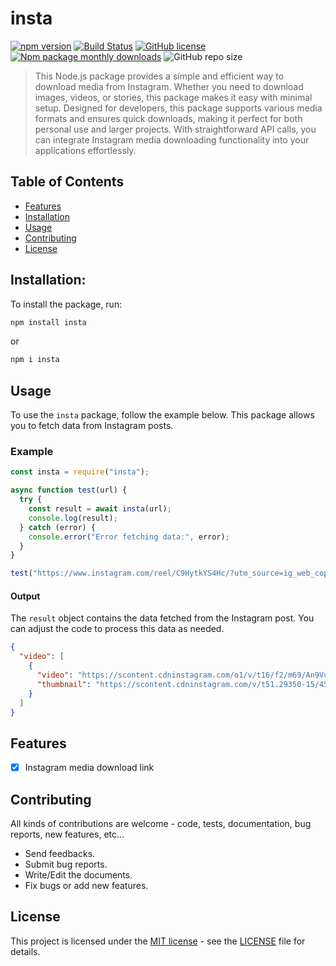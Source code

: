 # insta

[![npm version](https://badge.fury.io/js/insta.svg)](https://badge.fury.io/js/insta)
[![Build Status](https://travis-ci.org/gopi2401/insta-package.svg?branch=master)](https://travis-ci.org/gopi2401/insta-package)
[![GitHub license](https://img.shields.io/github/license/gopi2401/insta-package)](https://github.com/gopi2401/insta-package/blob/main/LICENSE)
[![Npm package monthly downloads](https://badgen.net/npm/dm/insta)](https://npmjs.com/package/insta)
![GitHub repo size](https://img.shields.io/github/repo-size/gopi2401/insta-package?style=flat)

<!-- [![Dependencies Status](https://david-dm.org/gopi2401/insta-package/status.svg)](https://david-dm.org/gopi2401/insta-package)
[![Dev Dependencies Status](https://david-dm.org/gopi2401/insta-package/dev-status.svg)](https://david-dm.org/gopi2401/insta-package?type=dev) -->

> This Node.js package provides a simple and efficient way to download media from Instagram. Whether you need to download images, videos, or stories, this package makes it easy with minimal setup. Designed for developers, this package supports various media formats and ensures quick downloads, making it perfect for both personal use and larger projects. With straightforward API calls, you can integrate Instagram media downloading functionality into your applications effortlessly.

## Table of Contents

- [Features](#features)
- [Installation](#installation)
- [Usage](#usage)
- [Contributing](#contributing)
- [License](#license)

## Installation:

To install the package, run:

```bash
npm install insta
```

or

```bash
npm i insta
```

## Usage

To use the `insta` package, follow the example below. This package allows you to fetch data from Instagram posts.

### Example

```javascript
const insta = require("insta");

async function test(url) {
  try {
    const result = await insta(url);
    console.log(result);
  } catch (error) {
    console.error("Error fetching data:", error);
  }
}

test("https://www.instagram.com/reel/C9HytkYS4Hc/?utm_source=ig_web_copy_link");
```

#### Output

The `result` object contains the data fetched from the Instagram post. You can adjust the code to process this data as needed.

```json
{
  "video": [
    {
      "video": "https://scontent.cdninstagram.com/o1/v/t16/f2/m69/An9VukWeVHPYEj_QoBTxvf0tfXakKJyWBnztDeTFbQnOgu4XVsGh1Y4xi8ucjLzRFEqnQXom7sn5MSlr01mZbWN3.mp4?efg=eyJxZV9ncm91cHMiOiJbXCJpZ193ZWJfZGVsaXZlcnlfdnRzX290ZlwiXSIsInZlbmNvZGVfdGFnIjoidnRzX3ZvZF91cmxnZW4uY2xpcHMuYzIuMTA4MC5iYXNlbGluZSJ9&_nc_ht=scontent.cdninstagram.com&_nc_cat=111&vs=497431829473320_3124900975&_nc_vs=HBksFQIYOnBhc3N0aHJvdWdoX2V2ZXJzdG9yZS9HQXZCQlJRTXI0ZThmc0FDQUhwU212emZpdTU5YnBSMUFBQUYVAALIAQAVAhg6cGFzc3Rocm91Z2hfZXZlcnN0b3JlL0dBVFAwQnBUU1J0S21NZ0NBSHFCM0hWajJtNEVicV9FQUFBRhUCAsgBACgAGAAbABUAACb%2B7dzD24aXQRUCKAJDMywXQDuQ5WBBiTcYFmRhc2hfYmFzZWxpbmVfMTA4MHBfdjERAHX%2BBwA%3D&_nc_rid=5c862724ed&ccb=9-4&oh=00_AYCg7DV04LknbzJ_Y09ehpcdqt3Jl9gykX2lFieJAjWUJg&oe=668D6CE5&_nc_sid=10d13b",       
      "thumbnail": "https://scontent.cdninstagram.com/v/t51.29350-15/450258777_1528082971118106_3162685055130347958_n.jpg?stp=dst-jpg_e15&_nc_ht=scontent.cdninstagram.com&_nc_cat=1&_nc_ohc=P2DVaf_sZ0IQ7kNvgFSmczi&edm=APs17CUBAAAA&ccb=7-5&oh=00_AYC7b5Dib4CyVhX_h6D1Tb8hZSuKD0fbAfcNcvN78enfaA&oe=66916EA3&_nc_sid=10d13b"
    }
  ]
}
```

## Features

- [x] Instagram media download link

## Contributing

All kinds of contributions are welcome - code, tests, documentation, bug reports, new features, etc...

- Send feedbacks.
- Submit bug reports.
- Write/Edit the documents.
- Fix bugs or add new features.

<!-- ## Security

For information on reporting security vulnerabilities in Node.js, see
[SECURITY.md](./SECURITY.md). -->

## License

This project is licensed under the [MIT license](https://opensource.org/licenses/MIT) - see the [LICENSE](https://github.com/gopi2401/insta-package/blob/HEAD/LICENSE) file for details.

<!-- [Code of Conduct]: https://github.com/nodejs/admin/blob/HEAD/CODE_OF_CONDUCT.md
[Contributing to the project]: CONTRIBUTING.md
[website]: https://nodejs.org/ -->
